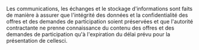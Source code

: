 
Les communications, les échanges et le stockage d'informations sont
faits de manière à assurer que l'intégrité des données et la
confidentialité des offres et des demandes de participation soient
préservées et que l'autorité contractante ne prenne connaissance du
contenu des offres et des demandes de participation qu'à l'expiration
du délai prévu pour la présentation de cellesci.